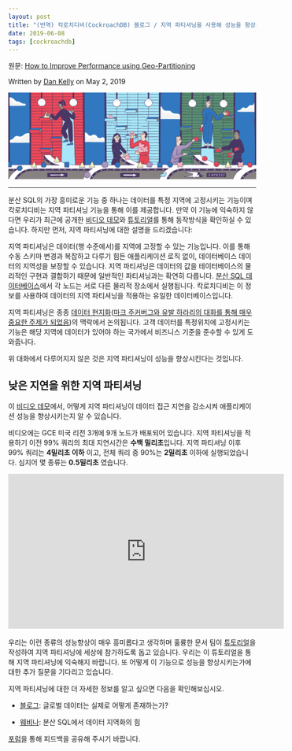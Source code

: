 ```yaml
---
layout: post
title: "(번역) 칵로치디비(CockroachDB) 블로그 / 지역 파티셔닝을 사용해 성능을 향상시키는 방법"
date: 2019-06-08
tags: [cockroachdb]
---
```


원문: [How to Improve Performance using Geo-Partitioning](https://www.cockroachlabs.com/blog/geo-partitioning/)

Written by [Dan Kelly](https://www.cockroachlabs.com/blog/author/dan-kelly/) on May 2, 2019

![](/assets/post/2019-06-08-geo-partitioning/Geo-Partitioning-2-by-Lea-Heinrich.jpg)

---

분산 SQL의 가장 흥미로운 기능 중 하나는 데이터를 특정 지역에 고정시키는 기능이며 칵로치디비는 지역 파티셔닝 기능을 통해 이를 제공합니다. 만약 이 기능에 익숙하지 않다면 우리가 최근에 공개한 [비디오 데모](https://www.youtube.com/watch?time_continue=4&v=TgnQwOOk9Js)와 [튜토리얼](https://www.cockroachlabs.com/docs/v19.1/demo-geo-partitioning.html)를 통해 동작방식을 확인하실 수 있습니다. 하지만 먼저, 지역 파티셔닝에 대한 설명을 드리겠습니다:

지역 파티셔닝은 데이터(행 수준에서)를 지역에 고정할 수 있는 기능입니다. 이를 통해 수동 스키마 변경과 복잡하고 다루기 힘든 애플리케이션 로직 없이, 데이터베이스 데이터의 지역성을 보장할 수 있습니다. 지역 파티셔닝은 데이터의 값을 테이터베이스의 물리적인 구현과 결합하기 때문에 일반적인 파티셔닝과는 확연히 다릅니다. [분산 SQL 데이터베이스](https://www.cockroachlabs.com/blog/what-is-distributed-sql/)에서 각 노드는 서로 다른 물리적 장소에서 실행됩니다. 칵로치디비는 이 정보를 사용하여 데이터의 지역 파티셔닝을 적용하는 유일한 데이터베이스입니다.

지역 파티셔닝은 종종 [데이터 현지화](https://www.cockroachlabs.com/guides/data-localization/)([마크 주커버그와 유발 하라리의 대화를 통해 매우 중요한 주제가 되었음](https://techcrunch.com/2019/04/26/facebook-data-localization/))의 맥락에서 논의됩니다. 고객 데이터를 특정위치에 고정시키는 기능은 해당 지역에 데이터가 있어야 하는 국가에서 비즈니스 기준을 준수할 수 있게 도와줍니다.

위 대화에서 다루어지지 않은 것은 지역 파티셔닝이 성능을 향상시킨다는 것입니다.

## 낮은 지연을 위한 지역 파티셔닝

이 [비디오 데모](https://www.youtube.com/watch?time_continue=4&v=TgnQwOOk9Js)에서, 어떻게 지역 파티셔닝이 데이터 접근 지연을 감소시켜 애플리케이션 성능을 향상시키는지 알 수 있습니다.

비디오에는 GCE 미국 리전 3개에 9개 노드가 배포되어 있습니다. 지역 파티셔닝을 적용하기 이전 99% 쿼리의 최대 지연시간은 **수백 밀리초**입니다. 지역 파티셔닝 이후 99% 쿼리는 **4밀리초 이하** 이고, 전체 쿼리 중 90%는 **2밀리초** 이하에 실행되었습니다. 심지어 몇 종류는 **0.5밀리초** 였습니다.

<iframe width="560" height="315" src="https://www.youtube.com/embed/TgnQwOOk9Js?t=812" frameborder="0" allow="accelerometer; autoplay; encrypted-media; gyroscope; picture-in-picture" allowfullscreen></iframe>

우리는 이런 종류의 성능향상이 매우 흥미롭다고 생각하며 훌륭한 문서 팀이 [튜토리얼](https://www.cockroachlabs.com/docs/v19.1/demo-geo-partitioning.html)을 작성하여 지역 파티셔닝에 세상에 참가하도록 돕고 있습니다. 우리는 이 튜토리얼을 통해 지역 파티셔닝에 익숙해지 바랍니다. 또 어떻게 이 기능으로 성능을 향상시키는가에 대한 추가 질문을 기다리고 있습니다.

지역 파티셔닝에 대한 더 자세한 정보를 알고 싶으면 다음을 확인해보십시오.

- [블로그](https://www.cockroachlabs.com/blog/geo-partitioning-one/): 글로벌 데이터는 실제로 어떻게 존재하는가?

- [웨비나](https://www.cockroachlabs.com/webinars/data-localization): 분산 SQL에서 데이터 지역화의 힘

[포럼](https://forum.cockroachlabs.com/?_ga=2.214942679.1500782602.1559970845-656481681.1550900482)을 통해 피드백을 공유해 주시기 바랍니다.
